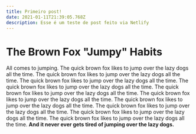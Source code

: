 ```yaml
---
title: Primeiro post!
date: 2021-01-11T21:39:05.768Z
description: Esse é um teste de post feito via Netlify
---
```

# The Brown Fox "Jumpy" Habits

All comes to jumping. The quick brown fox likes to jump over the lazy dogs all the time. The quick brown fox likes to jump over the lazy dogs all the time. The quick brown fox likes to jump over the lazy dogs all the time. The quick brown fox likes to jump over the lazy dogs all the time. The quick brown fox likes to jump over the lazy dogs all the time. The quick brown fox likes to jump over the lazy dogs all the time. The quick brown fox likes to jump over the lazy dogs all the time. The quick brown fox likes to jump over the lazy dogs all the time. The quick brown fox likes to jump over the lazy dogs all the time. The quick brown fox likes to jump over the lazy dogs all the time. **And it never ever gets tired of jumping over the lazy dogs.**
